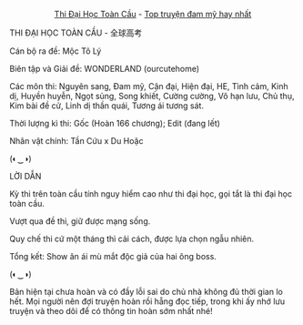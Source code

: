 <div align="center">


[Thi Đại Học Toàn Cầu](https://truyenchuhub.org/truyen/Nong-Truong-o-Tuong) - [Top truyện đam mỹ hay nhất](https://truyenchuhub.org/truyen/Thi-dai-Hoc-Toan-Cau)
</div>

THI ĐẠI HỌC TOÀN CẦU - 全球高考

Cán bộ ra đề: Mộc Tô Lý

Biên tập và Giải đề: WONDERLAND (ourcutehome)

Các môn thi: Nguyên sang, Đam mỹ, Cận đại, Hiện đại, HE, Tình cảm, Kinh dị, Huyền huyễn, Ngọt sủng, Song khiết, Cường cường, Vô hạn lưu, Chủ thụ, Kim bài đề cử, Linh dị thần quái, Tương ái tương sát.

Thời lượng kì thi: Gốc (Hoàn 166 chương); Edit (đang lết)

Nhân vật chính: Tần Cứu x Du Hoặc

(◐‿◑)

LỜI DẪN

Kỳ thi trên toàn cầu tính nguy hiểm cao như thi đại học, gọi tắt là thi đại học toàn cầu.

Vượt qua đề thi, giữ được mạng sống.

Quy chế thi cứ một tháng thì cải cách, được lựa chọn ngẫu nhiên.

Tổng kết: Show ân ái mù mắt độc giả của hai ông boss.

(◐‿◑)

Bản hiện tại chưa hoàn và có đầy lỗi sai do chủ nhà không đủ thời gian lo hết. Mọi người nên đợi truyện hoàn rồi hẵng đọc tiếp, trong khi ấy nhớ lưu truyện và theo dõi để có thông tin hoàn sớm nhất nhé!
